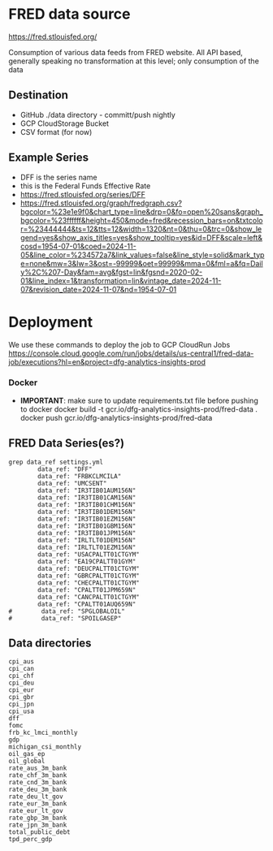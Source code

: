 # FRED data source
https://fred.stlouisfed.org/

Consumption of various data feeds from FRED website. All API based, generally speaking no transformation at this level; only consumption of the data

## Destination
- GitHub ./data directory - committ/push nightly
- GCP CloudStorage Bucket
- CSV format (for now)


## Example Series
- DFF is the series name
- this is the Federal Funds Effective Rate
- https://fred.stlouisfed.org/series/DFF
- https://fred.stlouisfed.org/graph/fredgraph.csv?bgcolor=%23e1e9f0&chart_type=line&drp=0&fo=open%20sans&graph_bgcolor=%23ffffff&height=450&mode=fred&recession_bars=on&txtcolor=%23444444&ts=12&tts=12&width=1320&nt=0&thu=0&trc=0&show_legend=yes&show_axis_titles=yes&show_tooltip=yes&id=DFF&scale=left&cosd=1954-07-01&coed=2024-11-05&line_color=%234572a7&link_values=false&line_style=solid&mark_type=none&mw=3&lw=3&ost=-99999&oet=99999&mma=0&fml=a&fq=Daily%2C%207-Day&fam=avg&fgst=lin&fgsnd=2020-02-01&line_index=1&transformation=lin&vintage_date=2024-11-07&revision_date=2024-11-07&nd=1954-07-01




# Deployment

We use these commands to deploy the job to GCP CloudRun Jobs
https://console.cloud.google.com/run/jobs/details/us-central1/fred-data-job/executions?hl=en&project=dfg-analytics-insights-prod

### Docker
- **IMPORTANT**: make sure to update requirements.txt file before pushing to docker
  docker build -t gcr.io/dfg-analytics-insights-prod/fred-data .
  docker push gcr.io/dfg-analytics-insights-prod/fred-data

## FRED Data Series(es?)
```
grep data_ref settings.yml 
        data_ref: "DFF"
        data_ref: "FRBKCLMCILA"
        data_ref: "UMCSENT"
        data_ref: "IR3TIB01AUM156N"
        data_ref: "IR3TIB01CAM156N"
        data_ref: "IR3TIB01CHM156N"
        data_ref: "IR3TIB01DEM156N"
        data_ref: "IR3TIB01EZM156N"
        data_ref: "IR3TIB01GBM156N"
        data_ref: "IR3TIB01JPM156N"
        data_ref: "IRLTLT01DEM156N"
        data_ref: "IRLTLT01EZM156N"
        data_ref: "USACPALTT01CTGYM"
        data_ref: "EA19CPALTT01GYM"
        data_ref: "DEUCPALTT01CTGYM"
        data_ref: "GBRCPALTT01CTGYM"
        data_ref: "CHECPALTT01CTGYM"
        data_ref: "CPALTT01JPM659N"
        data_ref: "CANCPALTT01CTGYM"
        data_ref: "CPALTT01AUQ659N"
#        data_ref: "SPGLOBALOIL"
#        data_ref: "SPOILGASEP"
```


## Data directories
```
cpi_aus
cpi_can
cpi_chf
cpi_deu
cpi_eur
cpi_gbr
cpi_jpn
cpi_usa
dff
fomc
frb_kc_lmci_monthly
gdp
michigan_csi_monthly
oil_gas_ep
oil_global
rate_aus_3m_bank
rate_chf_3m_bank
rate_cnd_3m_bank
rate_deu_3m_bank
rate_deu_lt_gov
rate_eur_3m_bank
rate_eur_lt_gov
rate_gbp_3m_bank
rate_jpn_3m_bank
total_public_debt
tpd_perc_gdp
```
